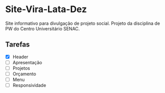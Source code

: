 # Site-Vira-Lata-Dez

Site informativo para divulgação de projeto social.
Projeto da disciplina de PW do Centro Universitário SENAC.

## Tarefas

- [x] Header
- [ ] Apresentação
- [ ] Projetos
- [ ] Orçamento
- [ ] Menu
- [ ] Responsividade
